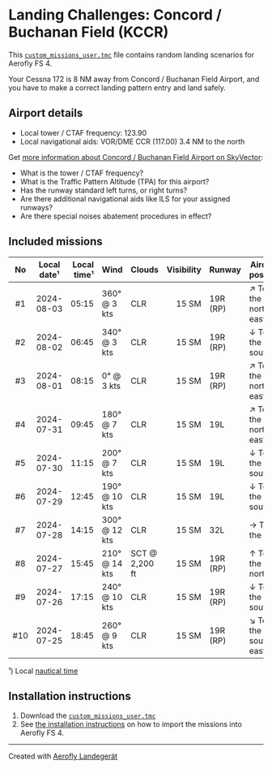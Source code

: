 # Landing Challenges: Concord / Buchanan Field (KCCR)

This [`custom_missions_user.tmc`](./custom_missions_user.tmc) file contains random landing scenarios for Aerofly FS 4.

Your Cessna 172 is 8 NM away from Concord / Buchanan Field Airport, and you have to make a correct landing pattern entry and land safely.

## Airport details

- Local tower / CTAF frequency: 123.90
- Local navigational aids: VOR/DME CCR (117.00) 3.4 NM to the north

Get [more information about Concord / Buchanan Field Airport on SkyVector](https://skyvector.com/airport/KCCR):

- What is the tower / CTAF frequency?
- What is the Traffic Pattern Altitude (TPA) for this airport?
- Has the runway standard left turns, or right turns?
- Are there additional navigational aids like ILS for your assigned runways?
- Are there special noises abatement procedures in effect?

## Included missions

| No  | Local date¹ | Local time¹ | Wind          | Clouds          | Visibility | Runway   | Aircraft position   |
| :-: | ----------- | ----------: | ------------- | --------------- | ---------: | -------- | ------------------- |
| #1  |  2024-08-03 |       05:15 | 360° @  3 kts | CLR             |      15 SM | 19R (RP) | ↗ To the north-east |
| #2  |  2024-08-02 |       06:45 | 340° @  3 kts | CLR             |      15 SM | 19R (RP) | ↓ To the south      |
| #3  |  2024-08-01 |       08:15 |   0° @  3 kts | CLR             |      15 SM | 19R (RP) | ↗ To the north-east |
| #4  |  2024-07-31 |       09:45 | 180° @  7 kts | CLR             |      15 SM | 19L      | ↗ To the north-east |
| #5  |  2024-07-30 |       11:15 | 200° @  7 kts | CLR             |      15 SM | 19L      | ↓ To the south      |
| #6  |  2024-07-29 |       12:45 | 190° @ 10 kts | CLR             |      15 SM | 19L      | ↓ To the south      |
| #7  |  2024-07-28 |       14:15 | 300° @ 12 kts | CLR             |      15 SM | 32L      | → To the east       |
| #8  |  2024-07-27 |       15:45 | 210° @ 14 kts | SCT @  2,200 ft |      15 SM | 19R (RP) | ↑ To the north      |
| #9  |  2024-07-26 |       17:15 | 240° @ 10 kts | CLR             |      15 SM | 19R (RP) | ↓ To the south      |
| #10 |  2024-07-25 |       18:45 | 260° @  9 kts | CLR             |      15 SM | 19R (RP) | ↘ To the south-east |

¹) Local [nautical time](https://en.wikipedia.org/wiki/Nautical_time)

## Installation instructions

1. Download the [`custom_missions_user.tmc`](./custom_missions_user.tmc)
2. See [the installation instructions](https://fboes.github.io/aerofly-missions/docs/generic-installation.html) on how to import the missions into Aerofly FS 4.

---

Created with [Aerofly Landegerät](https://github.com/fboes/aerofly-patterns)
